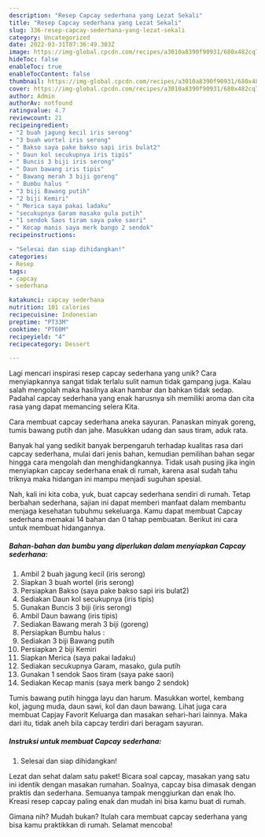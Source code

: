 ```yaml
---
description: "Resep Capcay sederhana yang Lezat Sekali"
title: "Resep Capcay sederhana yang Lezat Sekali"
slug: 336-resep-capcay-sederhana-yang-lezat-sekali
category: Uncategorized
date: 2022-03-31T07:36:49.303Z
image: https://img-global.cpcdn.com/recipes/a3010a8390f90931/680x482cq70/capcay-sederhana-foto-resep-utama.jpg
hideToc: false
enableToc: true
enableTocContent: false
thumbnail: https://img-global.cpcdn.com/recipes/a3010a8390f90931/680x482cq70/capcay-sederhana-foto-resep-utama.jpg
cover: https://img-global.cpcdn.com/recipes/a3010a8390f90931/680x482cq70/capcay-sederhana-foto-resep-utama.jpg
author: Admin
authorAv: notfound
ratingvalue: 4.7
reviewcount: 21
recipeingredient:
- "2 buah jagung kecil iris serong"
- "3 buah wortel iris serong"
- " Bakso saya pake bakso sapi iris bulat2"
- " Daun kol secukupnya iris tipis"
- " Buncis 3 biji iris serong"
- " Daun bawang iris tipis"
- " Bawang merah 3 biji goreng"
- " Bumbu halus "
- "3 biji Bawang putih"
- "2 biji Kemiri"
- " Merica saya pakai ladaku"
- "secukupnya Garam masako gula putih"
- "1 sendok Saos tiram saya pake saori"
- " Kecap manis saya merk bango 2 sendok"
recipeinstructions:

- "Selesai dan siap dihidangkan!"
categories:
- Resep
tags:
- capcay
- sederhana

katakunci: capcay sederhana 
nutrition: 101 calories
recipecuisine: Indonesian
preptime: "PT33M"
cooktime: "PT60M"
recipeyield: "4"
recipecategory: Dessert

---
```





Lagi mencari inspirasi resep capcay sederhana yang unik? Cara menyiapkannya sangat tidak terlalu sulit namun tidak gampang juga. Kalau salah mengolah maka hasilnya akan hambar dan bahkan tidak sedap. Padahal capcay sederhana yang enak harusnya sih memiliki aroma dan cita rasa yang dapat memancing selera Kita.





Cara membuat capcay sederhana aneka sayuran. Panaskan minyak goreng, tumis bawang putih dan jahe. Masukkan udang dan saus tiram, aduk rata.

Banyak hal yang sedikit banyak berpengaruh terhadap kualitas rasa dari capcay sederhana, mulai dari jenis bahan, kemudian pemilihan bahan segar hingga cara mengolah dan menghidangkannya. Tidak usah pusing jika ingin menyiapkan capcay sederhana enak di rumah, karena asal sudah tahu triknya maka hidangan ini mampu menjadi suguhan spesial.






Nah, kali ini kita coba, yuk, buat capcay sederhana sendiri di rumah. Tetap berbahan sederhana, sajian ini dapat memberi manfaat dalam membantu menjaga kesehatan tubuhmu sekeluarga. Kamu dapat membuat Capcay sederhana memakai 14 bahan dan 0 tahap pembuatan. Berikut ini cara untuk membuat hidangannya.

<!--inarticleads1-->

##### Bahan-bahan dan bumbu yang diperlukan dalam menyiapkan Capcay sederhana:

1. Ambil 2 buah jagung kecil (iris serong)
1. Siapkan 3 buah wortel (iris serong)
1. Persiapkan  Bakso (saya pake bakso sapi iris bulat2)
1. Sediakan  Daun kol secukupnya (iris tipis)
1. Gunakan  Buncis 3 biji (iris serong)
1. Ambil  Daun bawang (iris tipis)
1. Sediakan  Bawang merah 3 biji (goreng)
1. Persiapkan  Bumbu halus :
1. Sediakan 3 biji Bawang putih
1. Persiapkan 2 biji Kemiri
1. Siapkan  Merica (saya pakai ladaku)
1. Sediakan secukupnya Garam, masako, gula putih
1. Gunakan 1 sendok Saos tiram (saya pake saori)
1. Sediakan  Kecap manis (saya merk bango 2 sendok)


Tumis bawang putih hingga layu dan harum. Masukkan wortel, kembang kol, jagung muda, daun sawi, kol dan daun bawang. Lihat juga cara membuat Capjay Favorit Keluarga dan masakan sehari-hari lainnya. Maka dari itu, tidak aneh bila capcay terdiri dari beragam sayuran. 

<!--inarticleads2-->

##### Instruksi untuk membuat Capcay sederhana:


1. Selesai dan siap dihidangkan!

Lezat dan sehat dalam satu paket! Bicara soal capcay, masakan yang satu ini identik dengan masakan rumahan. Soalnya, capcay bisa dimasak dengan praktis dan sederhana. Semuanya tampak menggiurkan dan enak lho. Kreasi resep capcay paling enak dan mudah ini bisa kamu buat di rumah. 

Gimana nih? Mudah bukan? Itulah cara membuat capcay sederhana yang bisa kamu praktikkan di rumah. Selamat mencoba!
